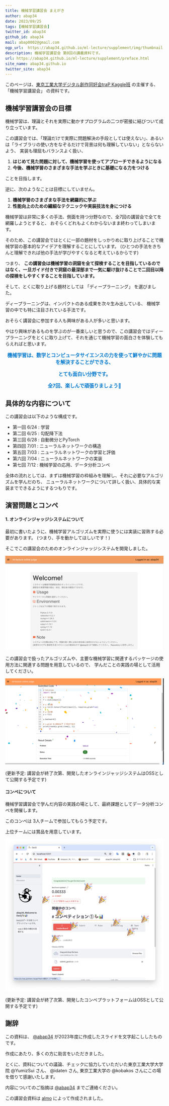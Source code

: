 ```yaml
---
title: 機械学習講習会 まえがき
author: abap34
date: 2023/09/25
tags: [機械学習講習会]
twitter_id: abap34
github_id: abap34
mail: abap0002@gmail.com
ogp_url:  https://abap34.github.io/ml-lecture/supplement/img/thumbnail.png
description: 機械学習講習会 第0回の講義資料です。
url: https://abap34.github.io/ml-lecture/supplement/preface.html
site_name: abap34.github.io
twitter_site: abap34
---
```


このページは、[東京工業大学デジタル創作同好会traP Kaggle班](https://trap.jp/kaggle/) の主催する、「機械学習講習会」 の資料です。　

## 機械学習講習会の目標
  
機械学習は、理論とそれを実際に動かすプログラムの二つが密接に結びついて成り立っています。


この講習会では、「理論だけで実際に問題解決の手段としては使えない」、あるいは「ライブラリの使い方をなぞるだけで背景は何も理解していない」とならないよう、
実装も理屈もバランスよく扱い、

1. **はじめて見た問題に対して、機械学習を使ってアプローチできるようになる**
2. **今後、機械学習のさまざまな手法を学ぶときに基礎になる力をつける**

ことを目指します。　

逆に、次のようなことは目標にしていません。

1. **機械学習のさまざまな手法を網羅的に学ぶ**
2. **性能向上のための繊細なテクニックや実装技法を身につける**

機械学習は非常に多くの手法、側面を持つ分野なので、全7回の講習会で全てを網羅しようとすると、
おそらくどれもよくわからないまま終わってしまいます。


そのため、この講習会ではとくに一部の題材をしっかりめに取り上げることで機械学習の基本的なアイデアを理解することにしています。
(ひとつの手法をきちんと理解できれば他の手法が学びやすくなると考えているからです) 


つまり、
<span class="lined">**この講習会は機械学習の洞窟を全て探検することを目指しているのではなく、一旦ガイド付きで洞窟の最深部まで一気に駆け抜けることで二回目以降の探検をしやすくすることを目指しています。**</span>


そして、とくに取り上げる題材としては 「ディープラーニング」 を選びました。


ディープラーニングは、インパクトのある成果を次々生み出している、
機械学習の中でも特に注目されている手法です。　


おそらく講習会に参加する人も興味がある人が多いと思います。

やはり興味があるものを学ぶのが一番楽しいと思うので、この講習会ではディープラーニングをとくに取り上げて、それを通じて機械学習の面白さを体験してもらえればと思います。

<div style="text-align: center; color: #0077cc; font-size: 1.1em; font-weight: bold;">
  
  **機械学習は、数学とコンピュータサイエンスの力を使って鮮やかに問題を解決することができる、**
  
  **とても面白い分野です。**

  **全7回、楽しんで頑張りましょう💪**

</div>


## 具体的な内容について

この講習会は以下のような構成です。


- 第一回 6/24 : 学習 
- 第二回 6/25 : 勾配降下法
- 第三回 6/28 : 自動微分とPyTorch 
- 第四回 7/01 : ニューラルネットワークの構造
- 第五回 7/03 : ニューラルネットワークの学習と評価
- 第六回 7/04 : ニューラルネットワークの実装 
- 第七回 7/12 : 機械学習の応用、データ分析コンペ

全体の流れとしては、まずは機械学習の枠組みを理解し、それに必要なアルゴリズムを学んだのち、
ニューラルネットワークについて詳しく扱い、具体的な実装までできるようにするつもりです。


## 演習問題とコンペ
#### 1. オンラインジャッジシステムについて
最初に書いたように、機械学習アルゴリズムを実際に使うには実装に習熟する必要があります。
(つまり、手を動かしてほしいです！)

そこでこの講習会のためのオンラインジャッジシステムを開発しました。

![開発中の画像なのできっともう少し見た目が良くなるはず...](img/oj-preview.png)


この講習会で扱ったアルゴリズムや、主要な機械学習に関連するパッケージの使用方法に関連する問題を用意しているので、
学んだことの実践の場として活用してください。

![順位表なども用意しています。頑張って上位を目指しましょう！](img/confetti.png)

(更新予定: 講習会が終了次第、開発したオンラインジャッジシステムはOSSとして公開する予定です)

#### コンペについて
機械学習講習会で学んだ内容の実践の場として、最終課題としてデータ分析コンペを開催します。

このコンペは 3人チームで参加してもらう予定です。

上位チームには賞品を用意しています。

![](img/dacq-v2.png)

(更新予定: 講習会が終了次第、開発したコンペプラットフォームはOSSとして公開する予定です)


## 謝辞
この資料は、 [@abap34](https://x.com/abap34) が2023年度に作成したスライドを文字起こししたものです。

作成にあたり、多くの方に助言をいただきました。


とくに、資料についての議論、チェックに協力していただいた東京工業大学大学院  @YumizSui さん、 @idaten さん, 東京工業大学の @kobakos さんにこの場を借りて感謝いたします。


内容についてのご指摘は [@abap34](https://x.com/abap34) までご連絡ください。

この講習会資料は [almo](https://github.com/abap34/almo) によって作成されました。


